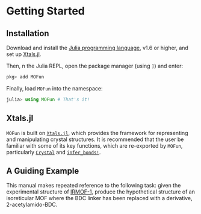# Getting Started

## Installation

Download and install the [Julia programming language](https://julialang.org/),
v1.6 or higher, and set up [Xtals.jl](https://simonensemble.github.io/Xtals.jl/dev/).

Then, n the Julia REPL, open the package manager (using `]`) and enter:

```julia
pkg> add MOFun
```

Finally, load `MOFun` into the namespace:

```julia
julia> using MOFun # That's it!
```

## Xtals.jl

`MOFun` is built on [`Xtals.jl`](https://github.com/SimonEnsemble/Xtals.jl), which
provides the framework for representing and manipulating crystal structures. It
is recommended that the user be familiar with some of its key functions, which
are re-exported by `MOFun`, particularly [`Crystal`](@ref) and [`infer_bonds!`](@ref).


## A Guiding Example

This manual makes repeated reference to the following task: given the experimental
structure of [IRMOF-1](assets/IRMOF-1.cif), produce the hypothetical structure of
an isoreticular MOF where the BDC linker has been replaced with a derivative,
2-acetylamido-BDC.
